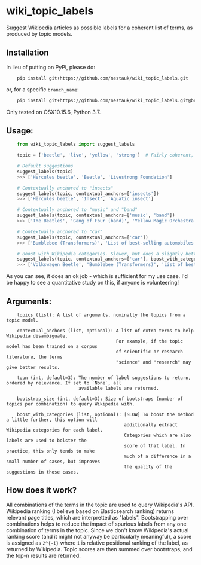 wiki_topic_labels
=================

Suggest Wikipedia articles as possible labels
for a coherent list of terms, as produced by topic models.

Installation
------------

In lieu of putting on PyPi, please do:

```bash
	pip install git+https://github.com/nestauk/wiki_topic_labels.git
```

or, for a specific `branch_name`:

```bash
    pip install git+https://github.com/nestauk/wiki_topic_labels.git@branch_name
```

Only tested on OSX10.15.6, Python 3.7.

Usage:
------

```python
    from wiki_topic_labels import suggest_labels

	topic = ['beetle', 'live', 'yellow', 'strong']  # Fairly coherent, yet ambiguous topic

	# Default suggestions
	suggest_labels(topic)
	>>> ['Hercules beetle', 'Beetle', 'Livestrong Foundation']

	# Contextually anchored to "insects"
	suggest_labels(topic, contextual_anchors=['insects'])
	>>> ['Hercules beetle', 'Insect', 'Aquatic insect']

	# Contextually anchored to "music" and "band"
	suggest_labels(topic, contextual_anchors=['music', 'band'])
	>>> ['The Beatles', 'Gang of Four (band)', 'Yellow Magic Orchestra']

	# Contextually anchored to "car"
	suggest_labels(topic, contextual_anchors=['car'])
	>>> ['Bumblebee (Transformers)', 'List of best-selling automobiles', 'Volkswagen Beetle']

	# Boost with Wikipedia categories. Slower, but does a slightly better job.
	suggest_labels(topic, contextual_anchors=['car'], boost_with_categories=True)
	>>> ['Volkswagen Beetle', 'Bumblebee (Transformers)', 'List of best-selling automobiles']
```

As you can see, it does an ok job - which is sufficient for my use case.
I'd be happy to see a quantitative study on this, if anyone is volunteering!

Arguments:
----------

```
	topics (list): A list of arguments, nominally the topics from a topic model.

	contextual_anchors (list, optional): A list of extra terms to help Wikipedia disambiguate.
										 For example, if the topic model has been trained on a corpus
										 of scientific or research literature, the terms
										 "science" and "research" may give better results.

	topn (int, default=3): The number of label suggestions to return, ordered by relevance. If set to `None`, all
						   available labels are returned.

	bootstrap_size (int, default=3): Size of bootstraps (number of topics per combination) to query Wikipedia with.

	boost_with_categories (list, optional): [SLOW] To boost the method a little further, this option will
											additionally extract Wikipedia categories for each label.
											Categories which are also labels are used to bolster the
											score of that label. In practice, this only tends to make
											much of a difference in a small number of cases, but improves
											the quality of the suggestions in those cases.
```

How does it work?
-----------------

All combinations of the terms in the topic are used to query Wikipedia's API. Wikipedia ranking
(I believe based on Elasticsearch ranking) returns relevant page titles, which are interpretted
as "labels". Bootstrapping over combinations helps to reduce the impact of spurious labels
from any one combination of terms in the topic. Since we don't know Wikipedia's actual ranking
score (and it might not anyway be particularly meaningful), a score is assigned as
`2^{-i}` where `i` is relative positional ranking of the label, as returned by Wikipedia.
Topic scores are then summed over bootstraps, and the top-n results are returned.
